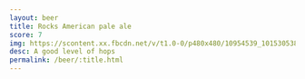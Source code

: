 ```yaml
---
layout: beer
title: Rocks American pale ale
score: 7
img: https://scontent.xx.fbcdn.net/v/t1.0-0/p480x480/10954539_10153053851753745_8342401209754067322_n.jpg?oh=84daf3c22ae5e0fca06021d79a6e763d&oe=58C3305C
desc: A good level of hops
permalink: /beer/:title.html
---
```

